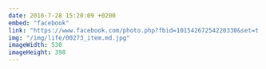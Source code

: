 ```yaml
---
date: 2016-7-28 15:20:09 +0200
embed: "facebook"
link: "https://www.facebook.com/photo.php?fbid=10154267254220330&set=t.665230329&type=3&theater"
img: "/img/life/00273_item.md.jpg"
imageWidth: 530
imageHeight: 398
---
```

